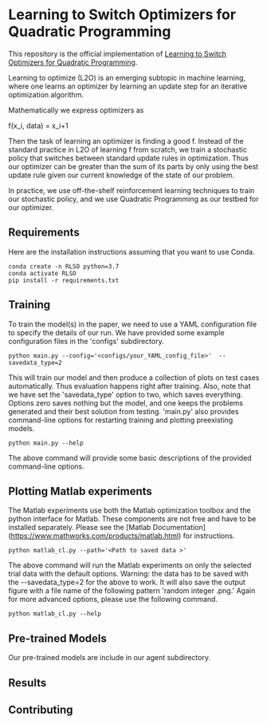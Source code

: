 # Learning to Switch Optimizers for Quadratic Programming

This repository is the official implementation of [Learning to Switch Optimizers for Quadratic Programming](https://google.com). 

Learning to optimize (L2O) is an emerging subtopic in machine learning, where one learns an optimizer by learning an update step for an iterative optimization algorithm.

Mathematically we express optimizers as 

f(x_i, data) = x_i+1

Then the task of learning an optimizer is finding a good f. Instead of the standard practice in L2O of learning f from scratch, we train a stochastic policy that switches between standard update rules in optimization. Thus our optimizer can be greater than the sum of its parts by only using the best update rule given our current knowledge of the state of our problem. 

In practice, we use off-the-shelf reinforcement learning techniques to train our stochastic policy, and we use Quadratic Programming as our testbed for our optimizer.


## Requirements

Here are the installation instructions assuming that you want to use Conda.


```setup
conda create -n RLSO python=3.7
conda activate RLSO
pip install -r requirements.txt
```

## Training

To train the model(s) in the paper, we need to use a YAML configuration file to specify the details of our run. We have provided some example configuration files in the 'configs' subdirectory.
```train
python main.py --config='<configs/your_YAML_config_file>'  --savedata_type=2
```

This will train our model and then produce a collection of plots on test cases automatically. Thus evaluation happens right after training. Also, note that we have set the 'savedata_type' option to two, which saves everything. Options zero saves nothing but the model, and one keeps the problems generated and their best solution from testing. 'main.py' also provides command-line options for restarting training and plotting preexisting models.

```help
python main.py --help
```
The above command will provide some basic descriptions of the provided command-line options.

## Plotting Matlab experiments

The Matlab experiments use both the Matlab optimization toolbox and the python interface for Matlab. These components are not free and have to be installed separately. Please see the [Matlab Documentation] (https://www.mathworks.com/products/matlab.html) for instructions.

```matlab_cl
python matlab_cl.py --path='<Path to saved data >' 
```

The above command will run the Matlab experiments on only the selected trial data with the default options. Warning: the data has to be saved with the --savedata_type=2 for the above to work. It will also save the output figure with a file name of the following pattern 'random integer .png.' Again for more advanced options, please use the following command.

```matlab_cl
python matlab_cl.py --help 
```

## Pre-trained Models

Our pre-trained models are include in our agent subdirectory. 



## Results



## Contributing


